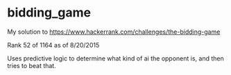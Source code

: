# bidding_game
My solution to https://www.hackerrank.com/challenges/the-bidding-game

Rank 52 of 1164 as of 8/20/2015

Uses predictive logic to determine what kind of ai the opponent is, and then tries to beat that.